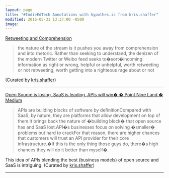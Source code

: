 ```yaml
---
layout: page
title: "#IndieEdTech Annotations with hypothes.is from kris.shaffer"
modified: 2016-05-31 13:37:00 -0500
image:
---
```


[Retweeting and Comprehension](https://hapgood.us/2016/04/12/retweeting-and-comprehension/)

> the nature of the stream is it pushes you away from comprehension and into rhetoric. Rather than seeking to understand, the denizen of the modern Twitter or Weibo feed seeks to�sort�incoming information as right or wrong, helpful or unhelpful, worth retweeting or not retweeting, worth getting into a righteous rage about or not

 (Curated by [kris.shaffer](https://hypothes.is/stream?=user:kris.shaffer))

<hr/>

[Open Source is losing, SaaS is leading, APIs will win� � Point Nine Land � Medium](https://medium.com/point-nine-news/open-source-is-losing-saas-is-leading-apis-will-win-663648d9c8d0)

> APIs are building blocks of software by definitionCompared with SaaS, by nature, they are platforms that allow development on top of them.It brings back the nature of �building block� that open source has and SaaS lost.API�s businesses focus on solving �smaller� problems but hard to crackFor that reason, there are higher chances that customers will trust an API provider for their core infrastructure.�If this is the only thing those guys do, there�s high chances they will do it better than myself�.

This idea of APIs blending the best (business models) of open source and SaaS is intriguing. (Curated by [kris.shaffer](https://hypothes.is/stream?=user:kris.shaffer))

<hr/>
